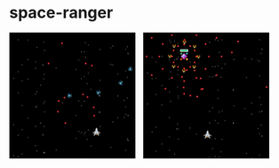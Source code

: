 # space-ranger

<p align="left">
  <img src="gameplay1.png" width="45%" style="margin-right: 10px;"/>
  <img src="gameplay2.png" width="45%" /> 
</p>
